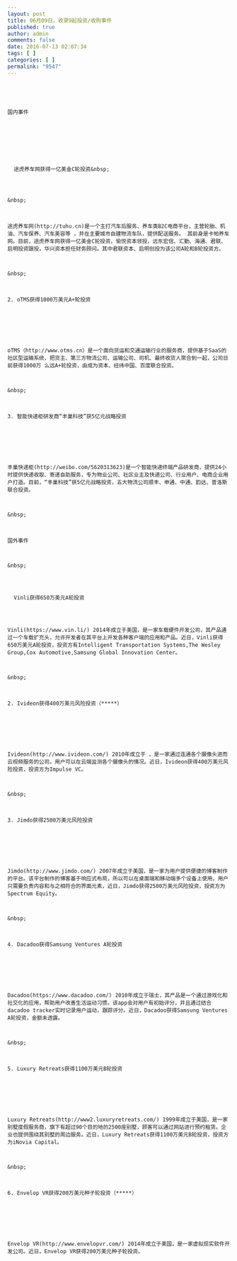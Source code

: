 ```yaml
---
layout: post
title: 06月09日，收录9起投资/收购事件
published: true
author: admin
comments: false
date: 2016-07-13 02:07:34
tags: [ ]
categories: [ ]
permalink: "9547"
---
```


  



  
     
  
  
  
    国内事件
  
  
  
     
  
  
  
    
      途虎养车网获得一亿美金C轮投资&nbsp;
    
  
  
  
    &nbsp;
  
  
  
    途虎养车网(http://tuhu.cn)是一个主打汽车后服务、养车类B2C电商平台，主营轮胎、机油、汽车保养、汽车美容等 ，并在主要城市自建物流车队，提供配送服务。 其前身是卡帕养车网。目前，途虎养车网获得一亿美金C轮投资，愉悦资本领投，远东宏信、汇勤、海通、君联、启明投资跟投，华兴资本担任财务顾问。其中君联资本、启明创投为该公司A轮和B轮投资方。
  
  
  
    &nbsp;
  
  
  
    2. oTMS获得1000万美元A+轮投资
  
  
  
     
  
  
  
    oTMS（http://www.otms.cn）是一个面向货运和交通运输行业的服务商，提供基于SaaS的社区型运输系统，把货主、第三方物流公司、运输公司、司机、最终收货人聚合到一起，公司日前获得1000万 么远A+轮投资，由成为资本、经纬中国、百度联合投资。
  
  
  
    &nbsp;
  
  
  
    3. 智能快递柜研发商“丰巢科技”获5亿元战略投资
  
  
  
     
  
  
  
    丰巢快递柜(http://weibo.com/5620313623)是一个智能快递终端产品研发商，提供24小时提供快递收取、寄递自助服务，专为物业公司、社区业主及快递公司、行业用户、电商企业用户打造。目前，“丰巢科技”获5亿元战略投资，五大物流公司顺丰、申通、中通、韵达、普洛斯联合投资。
  
  
  
    &nbsp;
  
  
  
    国外事件
  
  
  
    &nbsp;
  
  
  
    
      Vinli获得650万美元A轮投资
    
  
  
  
    Vinli(https://www.vin.li/) 2014年成立于美国，是一家车载硬件开发公司，其产品通过一个车载扩充头，允许开发者在其平台上开发各种客户端的应用和产品。近日，Vinli获得650万美元A轮投资，投资方有Intelligent Transportation Systems,The Wesley Group,Cox Automotive,Samsung Global Innovation Center。
  
  
  
    &nbsp;
  
  
  
    2. Ivideon获得400万美元风险投资（*****）
  
  
  
     
  
  
  
    Ivideon(http://www.ivideon.com/) 2010年成立于 ，是一家通过连通各个摄像头进而云视频服务的公司，用户可以在云端监测各个摄像头的情况。近日，Ivideon获得400万美元风险投资，投资方为Impulse VC。
  
  
  
    &nbsp;
  
  
  
    3. Jimdo获得2500万美元风险投资
  
  
  
     
  
  
  
    Jimdo(http://www.jimdo.com/) 2007年成立于美国，是一家为用户提供便捷的博客制作的平台。该平台制作的博客基于响应式布局，所以可以在桌面端和移动端多个设备上使用，用户只需要负责内容和与之相符合的界面元素，近日，Jimdo获得2500万美元风险投资，投资方为Spectrum Equity。
  
  
  
    &nbsp;
  
  
  
    4. Dacadoo获得Samsung Ventures A轮投资
  
  
  
     
  
  
  
    Dacadoo(https://www.dacadoo.com/) 2010年成立于瑞士，其产品是一个通过游戏化和社交化的应用，帮助用户改善生活运动习惯。该app会对用户有初始评分，并且通过结合dacadoo tracker实时记录用户运动，跟踪评分。近日，Dacadoo获得Samsung Ventures A轮投资，金额未透露。
  
  
  
    &nbsp;
  
  
  
    5. Luxury Retreats获得1100万美元B轮投资
  
  
  
     
  
  
  
    Luxury Retreats(http://www2.luxuryretreats.com/) 1999年成立于美国，是一家别墅度假服务商，旗下有超过90个目的地的2500座别墅，顾客可以通过网站进行预约租赁。企业也提供围绕其别墅的周边服务。近日，Luxury Retreats获得1100万美元B轮投资，投资方为iNovia Capital。
  
  
  
    &nbsp;
  
  
  
    6. Envelop VR获得200万美元种子轮投资（*****）
  
  
  
     
  
  
  
    Envelop VR(http://www.envelopvr.com/) 2014年成立于美国，是一家虚拟现实软件开发公司。近日，Envelop VR获得200万美元种子轮投资。
  
